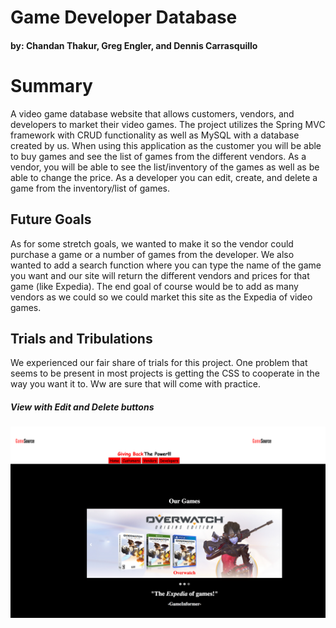 <h1>Game Developer Database</h1>

<h4> by: Chandan Thakur, Greg Engler, and Dennis Carrasquillo</h4>

<h1>Summary</h1>
<p>A video game database website that allows customers, vendors, and developers to market their video games. The project utilizes the Spring MVC framework with CRUD functionality as well as MySQL with a database created by us. When using this application as  the customer you will be able to buy games and see the list of games from the different vendors. As a vendor, you will be able to see the list/inventory of the games as well as be able to change the price. As a developer you can edit, create, and delete a game from the inventory/list of games.</p>

<h2> Future Goals</h2>
<p>As for some stretch goals, we wanted to make it so the vendor could purchase a game or a number of games from the developer. We also wanted to add a search function where you can type the name of the game you want and our site will return the different vendors and prices for that game (like Expedia). The end goal of course would be to add as many vendors as we could so we could market this site as the Expedia of video games.</p>

<h2>Trials and Tribulations</h2>
<p>We experienced our fair share of trials for this project. One problem that seems to be present in most projects is getting the CSS to cooperate in the way you want it to. Ww are sure that will come with practice.</p>

##### View with Edit and Delete buttons
![alt text](GDBpic.png "GameSource")
